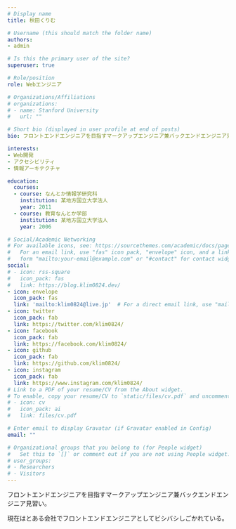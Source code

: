 ```yaml
---
# Display name
title: 秋田くりむ

# Username (this should match the folder name)
authors:
- admin

# Is this the primary user of the site?
superuser: true

# Role/position
role: Webエンジニア

# Organizations/Affiliations
# organizations:
# - name: Stanford University
#   url: ""

# Short bio (displayed in user profile at end of posts)
bio: フロントエンドエンジニアを目指すマークアップエンジニア兼バックエンドエンジニア見習い

interests:
- Web開発
- アクセシビリティ
- 情報アーキテクチャ

education:
  courses:
  - course: なんとか情報学研究科
    institution: 某地方国立大学法人
    year: 2011
  - course: 教育なんとか学部
    institution: 某地方国立大学法人
    year: 2006

# Social/Academic Networking
# For available icons, see: https://sourcethemes.com/academic/docs/page-builder/#icons
#   For an email link, use "fas" icon pack, "envelope" icon, and a link in the
#   form "mailto:your-email@example.com" or "#contact" for contact widget.
social:
# - icon: rss-square
#   icon_pack: fas
#   link: https://blog.klim0824.dev/
- icon: envelope
  icon_pack: fas
  link: 'mailto:klim0824@live.jp'  # For a direct email link, use "mailto:test@example.org".
- icon: twitter
  icon_pack: fab
  link: https://twitter.com/klim0824/
- icon: facebook
  icon_pack: fab
  link: https://facebook.com/klim0824/
- icon: github
  icon_pack: fab
  link: https://github.com/klim0824/
- icon: instagram
  icon_pack: fab
  link: https://www.instagram.com/klim0824/
# Link to a PDF of your resume/CV from the About widget.
# To enable, copy your resume/CV to `static/files/cv.pdf` and uncomment the lines below.
# - icon: cv
#   icon_pack: ai
#   link: files/cv.pdf

# Enter email to display Gravatar (if Gravatar enabled in Config)
email: ""

# Organizational groups that you belong to (for People widget)
#   Set this to `[]` or comment out if you are not using People widget.
# user_groups:
# - Researchers
# - Visitors
---
```


フロントエンドエンジニアを目指すマークアップエンジニア兼バックエンドエンジニア見習い。

現在はとある会社でフロントエンドエンジニアとしてビシバシしごかれている。
